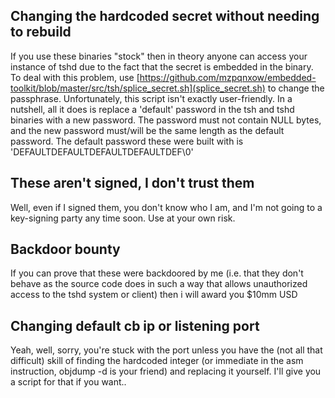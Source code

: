 ## Changing the hardcoded secret without needing to rebuild

If you use these binaries "stock" then in theory anyone can access your instance of tshd due to the fact that the secret is embedded in the binary. To deal with this problem, use [https://github.com/mzpqnxow/embedded-toolkit/blob/master/src/tsh/splice_secret.sh](splice_secret.sh) to change the passphrase. Unfortunately, this script isn't exactly user-friendly. In a nutshell, all it does is replace a 'default' password in the tsh and tshd binaries with a new password. The password must not contain NULL bytes, and the new password must/will be the same length as the default password. The default password these were built with is 'DEFAULTDEFAULTDEFAULTDEFAULTDEF\0'

## These aren't signed, I don't trust them

Well, even if I signed them, you don't know who I am, and I'm not going to a key-signing party any time soon. Use at your own risk.

## Backdoor bounty

If you can prove that these were backdoored by me (i.e. that they don't behave as the source code does in such a way that allows unauthorized access to the tshd system or client) then i will award you $10mm USD

## Changing default cb ip or listening port

Yeah, well, sorry, you're stuck with the port unless you have the (not all that difficult) skill of finding the hardcoded integer (or immediate in the asm instruction, objdump -d is your friend) and replacing it yourself. I'll give you a script for that if you want..
